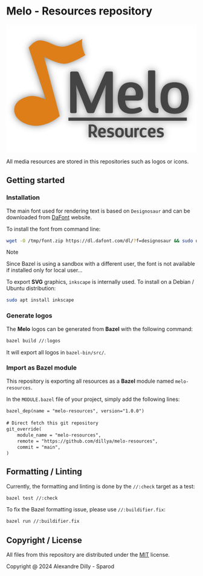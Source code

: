 # Melo - Resources repository

<p align="center">
  <img src="public/melo_resources.png" alt="Melo resources" />
</p>

All media resources are stored in this repositories such as logos or icons.

## Getting started

### Installation

The main font used for rendering text is based on `Designosaur` and can be downloaded from
[DaFont](https://www.dafont.com/designosaur.font) website.

To install the font from command line:

```sh
wget -O /tmp/font.zip https://dl.dafont.com/dl/?f=designosaur && sudo unzip /tmp/font.zip -d /usr/local/share/fonts
```

> [!NOTE]
> Since Bazel is using a sandbox with a different user, the font is not available if installed only
> for local user...

To export **SVG** graphics, `inkscape` is internally used. To install on a Debian / Ubuntu
distribution:

```sh
sudo apt install inkscape
```

### Generate logos

The **Melo** logos can be generated from **Bazel** with the following command:

```sh
bazel build //:logos
```
It will export all logos in `bazel-bin/src/`.

### Import as Bazel module

This repository is exporting all resources as a **Bazel** module named `melo-resources`.

In the `MODULE.bazel` file of your project, simply add the following lines:

```bazel
bazel_dep(name = "melo-resources", version="1.0.0")

# Direct fetch this git repository
git_override(
    module_name = "melo-resources",
    remote = "https://github.com/dillya/melo-resources",
    commit = "main",
)
```

## Formatting / Linting

Currently, the formatting and linting is done by the `//:check` target as a test:

```sh
bazel test //:check
```

To fix the Bazel formatting issue, please use `//:buildifier.fix`:

```sh
bazel run //:buildifier.fix
```

## Copyright / License

All files from this repository are distributed under the [MIT](LICENSE) license.

Copyright @ 2024 Alexandre Dilly - Sparod
